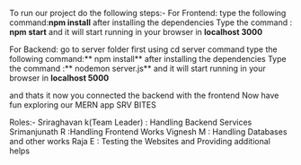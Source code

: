 To run our project do the following steps:-
For Frontend:
type the following command:**npm install**
after installing the dependencies Type the command : **npm start**
and it will start running in your browser in **localhost 3000**

For Backend:
go to server folder first using cd server command
type the following command:** npm install**
after installing the dependencies Type the command :** nodemon server.js**
and it will start running in your browser in **localhost 5000**

and thats it now you connected the backend with the frontend Now have fun exploring our MERN app SRV BITES

Roles:-
Sriraghavan k(Team Leader) : Handling Backend Services
Srimanjunath R :Handling Frontend Works
Vignesh M : Handling Databases and other works
Raja E : Testing the Websites and Providing additional helps 
